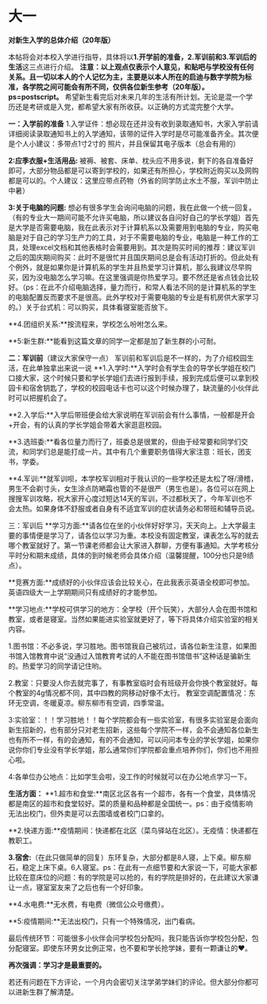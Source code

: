 # 大一

**对新生入学的总体介绍（20年版）**

本帖将会对本校入学进行指导，具体将以**1.开学前的准备，2.军训前和3.军训后的生活**这三点进行介绍。
**注意：以上观点仅表示个人意见，和贴吧与学校没有任何关系。且一切以本人的个人记忆为主，主要是以本人所在的启迪与数字学院为标准，各学院之间可能会有所不同，仅供各位新生参考（20年版）。ps=postscript。**
希望新生看完后对未来几年的生活有所计划。无论是混一个学历还是考研或是入党，都希望大家有所收获。以正确的方式混完整个大学。

**一：入学前的准备**
1.入学证件：想必现在还并没有收到录取通知书，大家入学前请详细阅读录取通知书上的入学通知，该带的证件入学时是尽可能准备齐全。其次便是个人小建议：多带点1寸2寸的 照片，并且保留其电子版本（总会有用的）

**2:应季衣服+生活用品:**
被褥、被套、床单、枕头应不用多说，剩下的各自准备好即可，大部分物品都是可以寄到学校的，如果还有所担心，学校附近购买以及网购都是可以的。个人建议：这里应带点药物（外省的同学防止水土不服，军训中防止中暑）

**3:关于电脑的问题:**
想必有很多学生会询问电脑的问题，我在此做一个统一回复。（有的专业大一期间可能不允许买电脑，所以建议各自问好自己的学长学姐）首先是大学是否需要电脑，我在此表示对于计算机系以及需要用到电脑的专业，购买电脑是对于自己的学习生产力的工具，对于不需要电脑的专业，电脑是一种工作的工具，处理excel文档和其他表格时会需要用到。其次是购买时间的推荐：建议军训之后的国庆期间购买：此时不是很忙并且国庆期间总是会有活动打折的。但此处有个例外，就是如果你是计算机系的学生并且热爱学习计算机，那么我建议尽早购买，因为没电脑怎么学习嘛。在这里强调是你热爱学习。要不然还是省点钱会比较好。（ps：在此不介绍电脑选择，量力而行，和常人看法不同的是计算机系的学生的电脑配置反而要求不是很高。此外学校对于需要电脑的专业是有机房供大家学习的。）关于台式机：可以购买，具体看寝室能否放下。

**4.团组织关系:**按流程来，学校怎么吩咐怎么来。

**5:新生群:**能看到这篇文章的同学一定都是加了新生群的小可耐。

**二：军训前**（建议大家保守一点）
军训前和军训后是不一样的，为了介绍校园生活，在此单独拿出来说一说
**1.入学时:**入学时会有学生会的导学长学姐在校门口接大家，这个时候只要和学长学姐们去进行报到手续，报到完成后便可以拿到校园卡和宿舍钥匙了，学校的校园电话卡也可以这个时候办理了，缺流量的小伙伴此时可以把握机会了。

**2.入学后:**入学后带班便会给大家说明在军训前会有什么事情，一般都是开会+开会，有的认真的学长学姐会带着大家逛逛校园。

**3.选班委:**看各位量力而行了，班委总是很累的，但由于经常要和同学们交流，和同学们总是能打成一片。其中有几个重要职务值得大家注意：班长，团支书，学委。

**4.军训:**就军训呗，本学校军训相对于我认识的一些学校还是太松了呀/滑稽，男生不会剃寸头，女生涂点防嗮霜也管的不是很严（男生也是）。各位可以在网上搜搜军训攻略，祝大家开心度过短达14天的军训，不过都秋天了，今年军训也不会太热。如果身体不舒服或者自身有不适宜军训的症状请务必和带班和辅导员说。

三：军训后
**学习方面:**请各位在坐的小伙伴好好学习，天天向上。上大学最主要的事情便是学习了，请各位以学习为重。本校没有固定教室，课表怎么写的就去哪个教室就好了。第一节课老师都会让大家进入群聊，方便有事通知。大学考核分平时分和期末成绩，具体的到时候老师会具体介绍（温馨提醒，100分也只是9绩点）。

**竞赛方面:**成绩好的小伙伴应该会比较关心，在此我表示英语全校即可参加。英语四级大一上学期期间只有成绩好的才能参加。

**学习地点:**学校可供学习的地方：全学校（开个玩笑），大部分人会在图书馆和教室，或者是寝室。当然如果能进实验室就更好了，等下将具体介绍实验室的相关内容。


1.图书馆：不必多说，学习胜地。图书馆我自己被坑过，请各位新生注意，如果图书馆入馆教育中说“没通过入馆教育考试的人不能在图书馆借书”这种话是骗新生的。热爱学习的同学请记住哟。


2.教室：只要没人你去就完事了，有事教室临时会有班级开会你换个教室就好。每个教室的4g情况都不同，其中四教的网移动好像不太行。
教室空调配置情况：东环无空调，冬暖夏凉。柳东柳市有空调，四季常温。


3:实验室：！！学习胜地！！每个学院都会有一些实验室，有很多实验室是会面向新生招新的，也有部分只对老生招新，这些每个学院不一样，会不会通知各位新生也有所不一样，有的会通知，有的不会通知，可以问问本专业的学长学姐，如果你说你你们专业没有学长学姐，那么通常你们学院都会重点培养你们，你们也不用担心啦。


4:各单位办公地点：比如学生会啦，没工作的时候就可以在办公地点学习一下。

**生活方面：**
**1.超市和食堂:**南区北区各有一个超市，各有一个食堂，具体情况都是南区的超市和食堂较好。菜的质量和品种都是全国统一。ps：由于疫情影响无法出校门，但外卖是可以去围墙或者校门口拿的。

**2.快递方面:**疫情期间：快递都在北区（菜鸟驿站在北区）。无疫情：快递都在教职工。

**3.宿舍:**（在此只做简单的回复）东环复杂，大部分都是8人寝，上下桌。柳东柳石，稳定上床下桌。6人寝室。ps：在此有一点细节要和大家说一下，可能大家都比较在意床位的问题：有的学院是可以抢的，有的学院是排好的，在此建议大家谦让一点，寝室室友来了之后也有一个好印象。

**4.水电费:**无水费，有电费（微信公众号缴费）。

**5:疫情期间:**无法出校门，只有一个特殊情况，出门看病。


最后传统环节：可能很多小伙伴会问学校包分配吗，我只能告诉你学校包分配，包分配寝室。即使东环男女比例正常，也不要和学长抢学妹，要有一颗谦让的❤️。

**再次强调：学习才是最重要的。**


若还有问题在下方评论，一个月内会密切关注学弟学妹们的评论。但大部分你都可以进新生群了解清楚。
